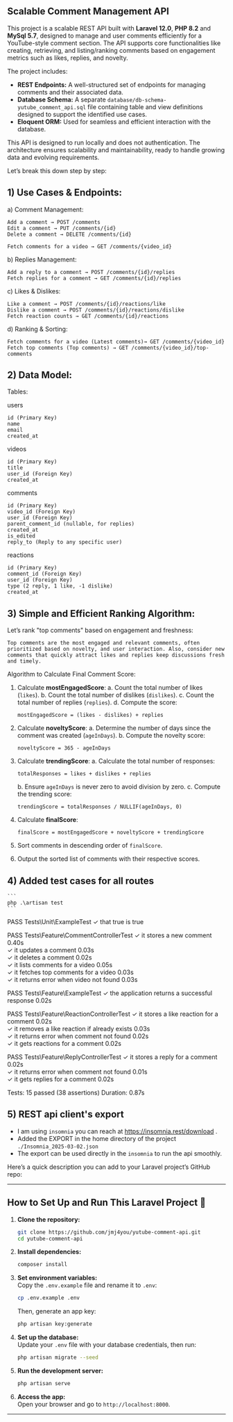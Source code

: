 
## Scalable Comment Management API


This project is a scalable REST API built with **Laravel 12.0**, **PHP 8.2** and **MySql 5.7**, designed to manage and user comments efficiently for a YouTube-style comment section. The API supports core functionalities like creating, retrieving, and listing/ranking comments based on engagement metrics such as likes, replies, and novelty.

The project includes:

- **REST Endpoints:** A well-structured set of endpoints for managing comments and their associated data.
- **Database Schema:** A separate `database/db-schema-yutube_comment_api.sql` file containing table and view definitions designed to support the identified use cases.
- **Eloquent ORM:** Used for seamless and efficient interaction with the database.

This API is designed to run locally and does not authentication. The architecture ensures scalability and maintainability, ready to handle growing data and evolving requirements.



Let’s break this down step by step:

## 1) Use Cases & Endpoints:

a) Comment Management:

    Add a comment → POST /comments
    Edit a comment → PUT /comments/{id}
    Delete a comment → DELETE /comments/{id}

    Fetch comments for a video → GET /comments/{video_id}

b) Replies Management:

    Add a reply to a comment → POST /comments/{id}/replies
    Fetch replies for a comment → GET /comments/{id}/replies

c) Likes & Dislikes:

    Like a comment → POST /comments/{id}/reactions/like
    Dislike a comment → POST /comments/{id}/reactions/dislike
    Fetch reaction counts → GET /comments/{id}/reactions

d) Ranking & Sorting:

    Fetch comments for a video (Latest comments)→ GET /comments/{video_id}
    Fetch top comments (Top comments) → GET /comments/{video_id}/top-comments

## 2) Data Model:

Tables:

users

    id (Primary Key)
    name
    email
    created_at

videos

    id (Primary Key)
    title
    user_id (Foreign Key)
    created_at

comments

    id (Primary Key)
    video_id (Foreign Key)
    user_id (Foreign Key)
    parent_comment_id (nullable, for replies)
    created_at
    is_edited
    reply_to (Reply to any specific user)

reactions

    id (Primary Key)
    comment_id (Foreign Key)
    user_id (Foreign Key)
    type (2 reply, 1 like, -1 dislike)
    created_at

## 3) Simple and Efficient Ranking Algorithm:

Let’s rank "top comments" based on engagement and freshness:

    Top comments are the most engaged and relevant comments, often prioritized based on novelty, and user interaction. Also, consider new comments that quickly attract likes and replies keep discussions fresh and timely.

Algorithm to Calculate Final Comment Score:

1. Calculate **mostEngagedScore**:
   a. Count the total number of likes (`likes`).
   b. Count the total number of dislikes (`dislikes`).
   c. Count the total number of replies (`replies`).
   d. Compute the score:
      ```
      mostEngagedScore = (likes - dislikes) + replies
      ```

2. Calculate **noveltyScore**:
   a. Determine the number of days since the comment was created (`ageInDays`).
   b. Compute the novelty score:
      ```
      noveltyScore = 365 - ageInDays
      ```

3. Calculate **trendingScore**:
   a. Calculate the total number of responses:
      ```
      totalResponses = likes + dislikes + replies
      ```
   b. Ensure `ageInDays` is never zero to avoid division by zero.
   c. Compute the trending score:
      ```
      trendingScore = totalResponses / NULLIF(ageInDays, 0)
      ```

4. Calculate **finalScore**:
   ```
   finalScore = mostEngagedScore + noveltyScore + trendingScore
   ```

5. Sort comments in descending order of `finalScore`.

6. Output the sorted list of comments with their respective scores.

## 4) Added test cases for all routes

    ```
    php .\artisan test
    ```


  PASS  Tests\Unit\ExampleTest
  ✓ that true is true

   PASS  Tests\Feature\CommentControllerTest
  ✓ it stores a new comment                                                                                0.40s  
  ✓ it updates a comment                                                                                   0.03s  
  ✓ it deletes a comment                                                                                   0.02s  
  ✓ it lists comments for a video                                                                          0.05s  
  ✓ it fetches top comments for a video                                                                    0.03s  
  ✓ it returns error when video not found                                                                  0.03s  

   PASS  Tests\Feature\ExampleTest
  ✓ the application returns a successful response                                                          0.02s  

   PASS  Tests\Feature\ReactionControllerTest
  ✓ it stores a like reaction for a comment                                                                0.02s  
  ✓ it removes a like reaction if already exists                                                           0.03s  
  ✓ it returns error when comment not found                                                                0.02s  
  ✓ it gets reactions for a comment                                                                        0.02s  

   PASS  Tests\Feature\ReplyControllerTest
  ✓ it stores a reply for a comment                                                                        0.02s  
  ✓ it returns error when comment not found                                                                0.01s  
  ✓ it gets replies for a comment                                                                          0.02s  

  Tests:    15 passed (38 assertions)
  Duration: 0.87s


## 5) REST api client's export

- I am using `insomnia` you can reach at https://insomnia.rest/download .
- Added the EXPORT in the home directory of the project `./Insomnia_2025-03-02.json`
- The export can be used directly in the `insomnia` to run the api smoothly.


Here’s a quick description you can add to your Laravel project’s GitHub repo:  

---

## How to Set Up and Run This Laravel Project 🚀

1. **Clone the repository:**  
   ```bash
   git clone https://github.com/jmj4you/yutube-comment-api.git
   cd yutube-comment-api
   ```

2. **Install dependencies:**  
   ```bash
   composer install   
   ```

3. **Set environment variables:**  
   Copy the `.env.example` file and rename it to `.env`:  
   ```bash
   cp .env.example .env
   ```

   Then, generate an app key:  
   ```bash
   php artisan key:generate
   ```

4. **Set up the database:**  
   Update your `.env` file with your database credentials, then run:  
   ```bash
   php artisan migrate --seed
   ```

5. **Run the development server:**  
   ```bash
   php artisan serve
   ```

7. **Access the app:**  
   Open your browser and go to `http://localhost:8000`.  

---


